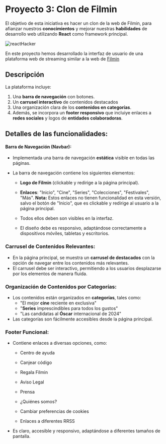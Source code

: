 # Proyecto 3:  Clon de Filmin

El objetivo de esta iniciativa es hacer un clon de la web de Filmin, para afianzar nuestros **conocimientos** y mejorar nuestras **habilidades** de desarrollo web utilizando **React** como framework principal. 

![reactHacker](https://i.ytimg.com/vi/x8BuodInbe8/hq720.jpg?sqp=-oaymwEhCK4FEIIDSFryq4qpAxMIARUAAAAAGAElAADIQj0AgKJD&rs=AOn4CLAcO5NmO-d_4dVwf5CqcWBbEVkzkw)

En este proyecto hemos desarrollado la interfaz de usuario de una plataforma web de streaming similar a la web de [Filmin](https://www.filmin.es/)

## Descripción

La plataforma incluye:

1. Una **barra de navegación** con botones.
2. Un **carrusel interactivo** de contenidos destacados
3. Una organización clara de los **contenidos en categorías**.
4. Además, se incorpora un **footer responsivo** que incluiye enlaces a **redes sociales** y logos de **entidades colaboradoras**. 


## Detalles de las funcionalidades:

#### Barra de Navegación (Navbar):

* Implementada una barra de navegación **estática** visible en todas las páginas.

* La barra de navegación contiene los siguientes elementos:

  * **Logo de Filmin** (clickable y redirige a la página principal).

  * **Enlaces**: "Inicio", "Cine", "Series", "Colecciones", "Festivales", "Más". **Nota:** Estos enlaces no tienen funcionalidad en esta versión, salvo el botón de "Inicio", que es clickable y redirige al usuario a la página principal.
  * Todos ellos deben son visibles en la interfaz.

  * El diseño debe es responsivo, adaptándose correctamente a dispositivos móviles, tabletas y escritorios.


### Carrusel de Contenidos Relevantes:

- En la página principal, se muestra un **carrusel de destacados** con la opción de navegar entre los contenidos más relevantes.
- El carrusel debe ser interactivo, permitiendo a los usuarios desplazarse por los elementos de manera fluida.

### Organización de Contenidos por Categorías:

- Los contenidos están organizados en **categorías**, tales como:
  - "El mejor **cine** reciente en exclusiva"
  - "**Series** imprescindibles para todos los gustos"
  - "Las candidatas al **Óscar** internacional de 2024"
- Las categorías son fácilmente accesibles desde la página principal.
  
  

### Footer Funcional:

- Contiene enlaces a diversas opciones, como:

  - Centro de ayuda
  - Canjear código
  - Regala Filmin 
  - Aviso Legal
  - Prensa
  - ¿Quiénes somos?
  - Cambiar preferencias de cookies
 
  - Enlaces a diferentes RRSS
- Es claro, accesible y responsivo, adaptándose a diferentes tamaños de pantalla.
